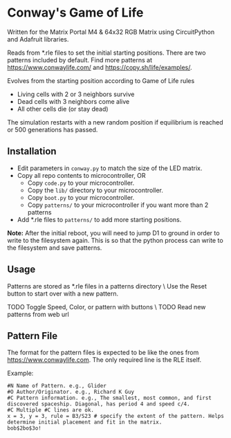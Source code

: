 # Conway's Game of Life

Written for the Matrix Portal M4 & 64x32 RGB Matrix using CircuitPython and Adafruit libraries.

Reads from \*.rle files to set the initial starting positions. There are two patterns included by default. Find more patterns at https://www.conwaylife.com/ and https://copy.sh/life/examples/.

Evolves from the starting position according to Game of Life rules
  - Living cells with 2 or 3 neighbors survive
  - Dead cells with 3 neighbors come alive
  - All other cells die (or stay dead)
 
The simulation restarts with a new random position if equilibrium is reached or 500 generations has passed.

## Installation

  - Edit parameters in `conway.py` to match the size of the LED matrix.
  - Copy all repo contents to microcontroller, OR
	  - Copy `code.py` to your microcontroller.
	  - Copy the `lib/` directory to your microcontroller.
	  - Copy `boot.py` to your microcontroller.
	  - Copy `patterns/` to your microcontroller if you want more than 2 patterns
  - Add \*.rle files to `patterns/` to add more starting positions.

  **Note:** After the initial reboot, you will need to jump D1 to ground in order to write to the filesystem again. This is so that the python process can write to the filesystem and save patterns.

## Usage

Patterns are stored as \*.rle files in a patterns directory \\
Use the Reset button to start over with a new pattern.

TODO Toggle Speed, Color, or pattern with buttons \\
TODO Read new patterns from web url

## Pattern File

The format for the pattern files is expected to be like the ones from https://www.conwaylife.com. The only required line is the RLE itself.

Example:

    #N Name of Pattern. e.g., Glider
    #O Author/Originator. e.g., Richard K Guy
    #C Pattern information. e.g., The smallest, most common, and first discovered spaceship. Diagonal, has period 4 and speed c/4.
    #C Multiple #C lines are ok.
    x = 3, y = 3, rule = B3/S23 # specify the extent of the pattern. Helps determine initial placement and fit in the matrix.
    bob$2bo$3o!
